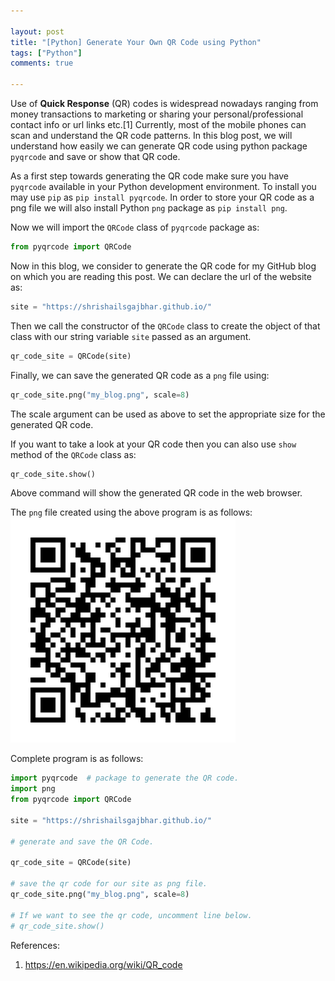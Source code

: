 ```yaml
---

layout: post
title: "[Python] Generate Your Own QR Code using Python" 
tags: ["Python"]
comments: true

---
```

Use of **Quick Response** (QR) codes is widespread nowadays ranging from money transactions to marketing or sharing your personal/professional contact info or url links etc.[1] Currently, most of the mobile phones can scan and understand the QR code patterns. In this blog post, we will understand how easily we can generate QR code using python package `pyqrcode` and save or show that QR code. 

As a first step towards generating the QR code make sure you have `pyqrcode` available in your Python development environment. To install you may use `pip` as `pip install pyqrcode`. In order to store your QR code as a png file we will also install Python `png` package as `pip install png`.

Now we will import the `QRCode` class of `pyqrcode` package as:

```python
from pyqrcode import QRCode
```
Now in this blog,  we consider to generate the QR code for my GitHub blog on which you are reading this post. We can declare the url of the website as:

```python
site = "https://shrishailsgajbhar.github.io/"
```
Then we call the constructor of the `QRCode` class to create the object of that class with our string variable `site` passed as an argument.

```python
qr_code_site = QRCode(site)
```
Finally, we can save the generated QR code as a `png` file using:

```python
qr_code_site.png("my_blog.png", scale=8)
```
The scale argument can be used as above to set the appropriate size for the generated QR code.

If you want to take a look at your QR code then you can also use `show` method of the `QRCode` class as:

```python
qr_code_site.show()
```
Above command will show the generated QR code in the web browser.

The `png` file created using the above program is as follows:
![](/assets/images/20210213/my_blog.png)

Complete program is as follows:

```python
import pyqrcode  # package to generate the QR code.
import png
from pyqrcode import QRCode

site = "https://shrishailsgajbhar.github.io/"

# generate and save the QR Code.

qr_code_site = QRCode(site)

# save the qr code for our site as png file.
qr_code_site.png("my_blog.png", scale=8)

# If we want to see the qr code, uncomment line below.
# qr_code_site.show()
```

References:
1. https://en.wikipedia.org/wiki/QR_code
